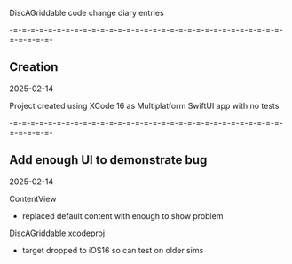 DiscAGriddable code change diary entries

-=-=-=-=-=-=-=-=-=-=-=-=-=-=-=-=-=-=-=-=-=-=-=-=-=-=-=-=-=-=-=-=-=-=-=-=-
## Creation
2025-02-14

Project created using XCode 16 as Multiplatform SwiftUI app with no tests

-=-=-=-=-=-=-=-=-=-=-=-=-=-=-=-=-=-=-=-=-=-=-=-=-=-=-=-=-=-=-=-=-=-=-=-=-
## Add enough UI to demonstrate bug
2025-02-14

ContentView
- replaced default content with enough to show problem

DiscAGriddable.xcodeproj
- target dropped to iOS16 so can test on older sims
